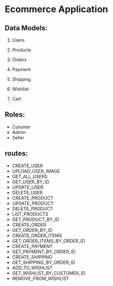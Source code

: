 # Ecommerce Application

## Data Models:

1. Users

2. Products

3. Orders

4. Payment

5. Shipping

6. Wishlist

7. Cart

## Roles:

- Cutomer
- Admin
- Seller

## routes:

- CREATE_USER
- UPLOAD_USER_IMAGE
- GET_ALL_USERS
- GET_USER_BY_ID
- UPDATE_USER
- DELETE_USER
- CREATE_PRODUCT
- UPDATE_PRODUCT
- DELETE_PRODUCT
- LIST_PRODUCTS
- GET_PRODUCT_BY_ID
- CREATE_ORDER
- GET_ORDER_BY_ID
- CREATE_ORDER_ITEMS
- GET_ORDER_ITEMS_BY_ORDER_ID
- CREATE_PAYMENT
- GET_PAYMENT_BY_ORDER_ID
- CREATE_SHIPPING
- GET_SHIPPING_BY_ORDER_ID
- ADD_TO_WISHLIST
- GET_WISHLIST_BY_CUSTOMER_ID
- REMOVE_FROM_WISHLIST
